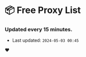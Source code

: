 # :package: Free Proxy List
### Updated every 15 minutes.

- Last updated: `2024-05-03 00:45`

:heart:
